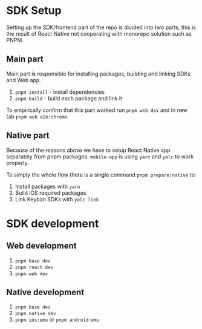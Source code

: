 # SDK Setup

Setting up the SDK/frontend part of the repo is divided into two parts, this is the result of 
React Native not cooperating with monorepo solution such as PNPM.

## Main part

Main part is responsible for installing packages, building and linking SDKs and Web app.

1. `pnpm install` - install dependencies
2. `pnpm build` - build each package and link it

To empirically confirm that this part worked run `pnpm web dev` and in new tab
`pnpm web e2e:chrome`.

## Native part

Because of the reasons above we have to setup React Native app separately from pnpm packages. 
`mobile-app` is using `yarn` and `yalc` to work properly. 

To simply the whole flow there is a single command `pnpm prepare:native` to:
1. Install packages with `yarn`
2. Build iOS required packages 
3. Link Keyban SDKs with `yalc link`

# SDK development

## Web development

1. `pnpm base dev`
2. `pnpm react dev`
3. `pnpm web dev`

## Native development

1. `pnpm base dev`
2. `pnpm native dev`
3. `pnpm ios:emu` or `pnpm android:emu`

